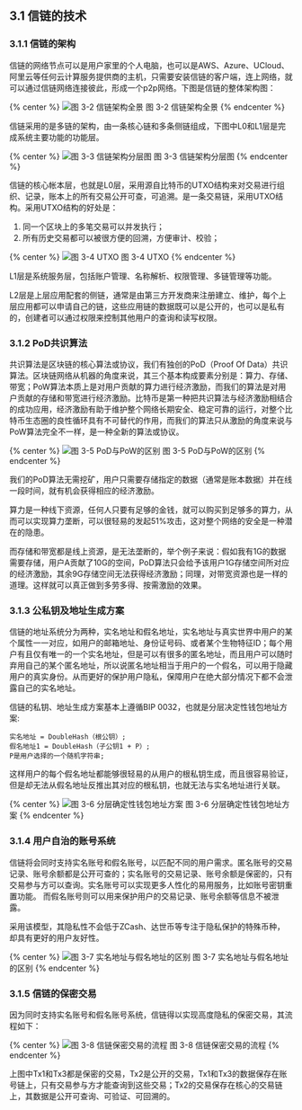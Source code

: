 ## 3.1	信链的技术

### 3.1.1	信链的架构

信链的网络节点可以是用户家里的个人电脑，也可以是AWS、Azure、UCloud、阿里云等任何云计算服务提供商的主机，只需要安装信链的客户端，连上网络，就可以通过信链网络连接彼此，形成一个p2p网络。下图是信链的整体架构图：

{% center %}
![图 3-2 信链架构全景](./imgs/img7.png)
图 3-2 信链架构全景
{% endcenter %}

信链采用的是多链的架构，由一条核心链和多条侧链组成，下图中L0和L1层是完成系统主要功能的功能层。

{% center %}
![图 3-3 信链架构分层图](./imgs/img8.png)
图 3-3 信链架构分层图
{% endcenter %}

信链的核心帐本层，也就是L0层，采用源自比特币的UTXO结构来对交易进行组织、记录，账本上的所有交易公开可查，可追溯。是一条交易链，采用UTXO结构。采用UTXO结构的好处是：

1. 同一个区块上的多笔交易可以并发执行；
2. 所有历史交易都可以被很方便的回溯，方便审计、校验；

{% center %}
![图 3-4 UTXO](./imgs/img9.png)
图 3-4 UTXO
{% endcenter %}

L1层是系统服务层，包括账户管理、名称解析、权限管理、多链管理等功能。

L2层是上层应用配套的侧链，通常是由第三方开发商来注册建立、维护，每个上层应用都可以申请自己的链，这些应用链的数据既可以是公开的，也可以是私有的，创建者可以通过权限来控制其他用户的查询和读写权限。

### 3.1.2	PoD共识算法

共识算法是区块链的核心算法或协议，我们有独创的PoD（Proof Of Data）共识算法。区块链网络从机器的角度来说，其三个基本构成要素分别是：算力、存储、带宽；PoW算法本质上是对用户贡献的算力进行经济激励，而我们的算法是对用户贡献的存储和带宽进行经济激励。比特币是第一种把共识算法与经济激励相结合的成功应用，经济激励有助于维护整个网络长期安全、稳定可靠的运行，对整个比特币生态圈的良性循环具有不可替代的作用，而我们的算法只从激励的角度来说与PoW算法完全不一样，是一种全新的算法或协议。

{% center %}
![图 3-5 PoD与PoW的区别](./imgs/img10.png)
图 3-5 PoD与PoW的区别
{% endcenter %}

我们的PoD算法无需挖矿，用户只需要存储指定的数据（通常是账本数据）并在线一段时间，就有机会获得相应的经济激励。

算力是一种线下资源，任何人只要有足够的金钱，就可以购买到足够多的算力，从而可以实现算力垄断，可以很轻易的发起51%攻击，这对整个网络的安全是一种潜在的隐患。

而存储和带宽都是线上资源，是无法垄断的，举个例子来说：假如我有1G的数据需要存储，用户A贡献了10G的空间，PoD算法只会给予该用户1G存储空间所对应的经济激励，其余9G存储空间无法获得经济激励；同理，对带宽资源也是一样的道理。这样就可以真正做到多劳多得、按需激励的效果。

### 3.1.3	公私钥及地址生成方案

信链的地址系统分为两种，实名地址和假名地址，实名地址与真实世界中用户的某个属性一一对应，如用户的邮箱地址、身份证号码、或者某个生物特征ID；每个用户有且仅有唯一的一个实名地址，但是可以有很多的匿名地址，而且用户可以随时弃用自己的某个匿名地址，所以说匿名地址相当于用户的一个假名，可以用于隐藏用户的真实身份。从而更好的保护用户隐私，保障用户在绝大部分情况下都不会泄露自己的实名地址。

信链的私钥、地址生成方案基本上遵循BIP 0032，也就是分层决定性钱包地址方案:

	实名地址 = DoubleHash（根公钥）;
	假名地址1 = DoubleHash（子公钥1 + P）;
	P是用户选择的一个随机字符串;
	
这样用户的每个假名地址都能够很轻易的从用户的根私钥生成，而且很容易验证，但是却无法从假名地址反推出其对应的根私钥，也就无法与实名地址进行关联。

{% center %}
![图 3-6 分层确定性钱包地址方案](./imgs/img11.png)
图 3-6 分层确定性钱包地址方案
{% endcenter %}

### 3.1.4	用户自治的账号系统

信链将会同时支持实名账号和假名账号，以匹配不同的用户需求。匿名账号的交易记录、账号余额都是公开可查的；实名账号的交易记录、账号余额是保密的，只有交易参与方可以查询。实名账号可以实现更多人性化的易用服务，比如账号密钥重置功能。 而假名账号则可以用来保护用户的交易记录、账号余额等信息不被泄露。

采用该模型，其隐私性不会低于ZCash、达世币等专注于隐私保护的特殊币种，却具有更好的用户友好性。

{% center %}
![图 3-7 实名地址与假名地址的区别](./imgs/img12.png)
图 3-7 实名地址与假名地址的区别
{% endcenter %}


### 3.1.5	信链的保密交易

因为同时支持实名账号和假名账号系统，信链得以实现高度隐私的保密交易，其流程如下：

{% center %}
![图 3-8 信链保密交易的流程](./imgs/img13.png)
图 3-8 信链保密交易的流程
{% endcenter %}


上图中Tx1和Tx3都是保密的交易，Tx2是公开的交易，Tx1和Tx3的数据保存在账号链上，只有交易参与方才能查询到这些交易；Tx2的交易保存在核心的交易链上，其数据是公开可查询、可验证、可回溯的。

